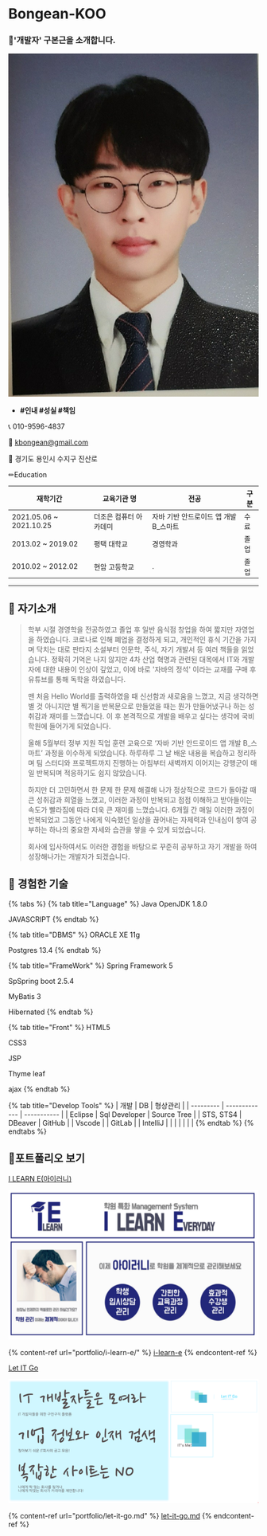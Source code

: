 # Bongean-KOO

### 🚀'개발자' 구본근을 소개합니다. <a href="#ecba6588-f835-42c0-a7c9-4614e0ecb11c" id="ecba6588-f835-42c0-a7c9-4614e0ecb11c"></a>

![](.gitbook/assets/asdasdasfqwr32342352345345.jpg)

* **#인내 #성실 #책임**

📞 010-9596-4837

💌 kbongean@gmail.com

🏡 경기도 용인시 수지구 진산로

✏Education

| 재학기간                     | 교육기관 명       | 전공                      | 구분 |
| ------------------------ | ------------ | ----------------------- | -- |
| 2021.05.06 \~ 2021.10.25 | 더조은 컴퓨터 아카데미 | 자바 기반 안드로이드 앱 개발 B\_스마트 | 수료 |
| 2013.02 \~ 2019.02       | 평택 대학교       | 경영학과                    | 졸업 |
| 2010.02 \~ 2012.02       | 현암 고등학교      | .                       | 졸업 |

***

## 🚀 자기소개 <a href="#ee617614-0f5b-4b90-8829-774bf4b9f1af" id="ee617614-0f5b-4b90-8829-774bf4b9f1af"></a>

>
>
> &#x20;학부 시절 경영학을 전공하였고 졸업 후 일반 음식점 창업을 하여 짧지만 자영업을 하였습니다. 코로나로 인해 폐업을 결정하게 되고, 개인적인 휴식 기간을 가지며 닥치는 대로 판타지 소설부터 인문학, 주식, 자기 개발서 등 여러 책들을 읽었습니다. 정확히 기억은 나지 않지만 4차 산업 혁명과 관련된 대목에서 IT와 개발자에 대한 내용이 인상이 깊었고, 이에 바로 '자바의 정석' 이라는 교재를 구매 후 유튜브를 통해 독학을 하였습니다.
>
> &#x20;맨 처음 Hello World를 출력하였을 때 신선함과 새로움을 느꼈고, 지금 생각하면 별 것 아니지만 별 찍기을 반복문으로 만들었을 때는 뭔가 만들어냈구나 하는 성취감과 재미를 느꼈습니다. 이 후 본격적으로 개발을 배우고 싶다는 생각에 국비 학원에 들어가게 되었습니다.
>
>
>
> &#x20;올해 5월부터 정부 지원 직업 훈련 교육으로 ‘자바 기반 안드로이드 앱 개발 B\_스마트’ 과정을 이수하게 되었습니다. 하루하루 그 날 배운 내용을 복습하고 정리하며 팀 스터디와 프로젝트까지 진행하는 아침부터 새벽까지 이어지는 강행군이 매일 반복되며 적응하기도 쉽지 않았습니다.&#x20;
>
> &#x20;하지만 더 고민하면서 한 문제 한 문제 해결해 나가 정상적으로 코드가 돌아갈 때 큰 성취감과 희열을 느꼈고, 이러한 과정이 반복되고 점점 이해하고 받아들이는 속도가 빨라짐에 따라 더욱 큰 재미를 느꼈습니다. 6개월 간 매일 이러한 과정이 반복되었고 그동안 나에게 익숙했던 일상을 끊어내는 자제력과 인내심이 쌓여 공부하는 하나의 중요한 자세와 습관을 쌓을 수 있게 되었습니다.&#x20;
>
> &#x20;회사에 입사하여서도 이러한 경험을 바탕으로 꾸준히 공부하고 자기 개발을 하여 성장해나가는 개발자가 되겠습니다.
>
>



## 🚀 경험한 기술 <a href="#ee617614-0f5b-4b90-8829-774bf4b9f1af" id="ee617614-0f5b-4b90-8829-774bf4b9f1af"></a>

{% tabs %}
{% tab title="Language" %}
Java OpenJDK 1.8.0

JAVASCRIPT
{% endtab %}

{% tab title="DBMS" %}
ORACLE XE 11g

Postgres 13.4
{% endtab %}

{% tab title="FrameWork" %}
Spring Framework 5

SpSpring boot 2.5.4

MyBatis 3

Hibernated
{% endtab %}

{% tab title="Front" %}
HTML5

CSS3

JSP

Thyme leaf

ajax
{% endtab %}

{% tab title="Develop Tools" %}
| 개발        | DB            | 형상관리        |
| --------- | ------------- | ----------- |
| Eclipse   | Sql Developer | Source Tree |
| STS, STS4 | DBeaver       | GitHub      |
| Vscode    |               | GitLab      |
| IntelliJ  |               |             |
|           |               |             |
{% endtab %}
{% endtabs %}



## 🚀포트폴리오 보기 <a href="#13992f2a-0438-4403-a011-68fd3f86be8e" id="13992f2a-0438-4403-a011-68fd3f86be8e"></a>



[I LEARN E(아이러니)](https://app.gitbook.com/s/1S9aj4noxY3lVnRXaTTO/c/xs6aRyBniyY5jQmzXEds/portfolio/i-learn-e)

![](.gitbook/assets/파이널이미지.PNG)

{% content-ref url="portfolio/i-learn-e/" %}
[i-learn-e](portfolio/i-learn-e/)
{% endcontent-ref %}





[Let IT Go](https://app.gitbook.com/s/1S9aj4noxY3lVnRXaTTO/c/xs6aRyBniyY5jQmzXEds/portfolio/let-it-go)

![](.gitbook/assets/세미사진.PNG)

{% content-ref url="portfolio/let-it-go.md" %}
[let-it-go.md](portfolio/let-it-go.md)
{% endcontent-ref %}



